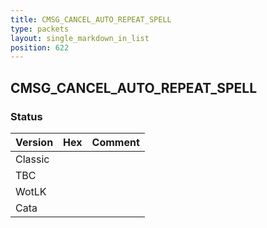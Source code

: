 ```yaml
---
title: CMSG_CANCEL_AUTO_REPEAT_SPELL
type: packets
layout: single_markdown_in_list
position: 622
---
```


## CMSG_CANCEL_AUTO_REPEAT_SPELL

### Status

Version | Hex | Comment
---------- | ---------- | ---------- 
Classic |  |  
TBC |  |  
WotLK |  |  
Cata |  |  
